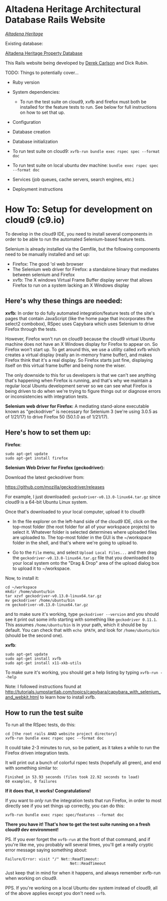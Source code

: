 # Altadena Heritage Architectural Database Rails Website

[*Altadena Heritage*](http://altadenaheritage.org/)

Existing database:

[Altadena Heritage Property Database](http://altadenaheritagepdb.org/)

This Rails website being developed by 
[Derek Carlson](http://www.consciouscomputerconsulting.com/) and Dick Rubin.

TODO: Things to potentially cover...

* Ruby version

* System dependencies:
  *   To run the test suite on cloud9, xvfb and firefox must both be installed
      for the feature tests to run.  See below for full instructions on how to
      set that up.

* Configuration

* Database creation

* Database initialization

* To run test suite on cloud9: `xvfb-run bundle exec rspec spec --format doc`

* To run test suite on local ubuntu dev machine: `bundle exec rspec spec --format doc`

* Services (job queues, cache servers, search engines, etc.)

* Deployment instructions


# How To: Setup for development on cloud9 (c9.io)

To develop in the cloud9 IDE, you need to install several components in order to be able to run the automated Selenium-based feature tests.

Selenium is already installed via the Gemfile, but the following components need to be manually installed and set up:

- Firefox: The good 'ol web browser
- The Selenium web driver for Firefox: a standalone binary that mediates between selenium and Firefox
- xvfb: The X windows Virtual Frame Buffer display server that allows Firefox to run on a system lacking an X Windows display

## Here's why these things are needed:

**xvfb:** In order to do fully automated integration/feature tests of the site's pages that contain JavaScript (like the home page that incorporates the select2 combobox), RSpec uses Capybara which uses Selenium to drive Firefox through the tests.

However, Firefox won't run on cloud9 because the cloud9 virtual Ubuntu machine does not have an X Windows display for Firefox to appear on.  So Firefox won't start up.  To get around this, we use a utility called xvfb which creates a virtual display (really an in-memory frame buffer), and makes Firefox think that it's a real display.  So Firefox starts just fine, displaying itself on this virtual frame buffer and being none the wiser.  

The only downside to this for us developers is that we can't see anything that's happening when Firefox is running, and that's why we maintain a regular local Ubuntu development server so we can see what Firefox is being driven to do when we're trying to figure things out or diagnose errors or inconsistencies with integration tests.

**Selenium web driver for Firefox:** A mediating stand-alone executable known as "geckodriver" is necessary for Selenium 3 (we're using 3.0.5 as of 1/21/17) to drive Firefox 50 (50.1.0 as of 1/21/17).

## Here's how to set them up:

**Firefox**:
```
sudo apt-get update
sudo apt-get install firefox
```

**Selenium Web Driver for Firefox (geckodriver):**

Download the latest geckodriver from: 

<https://github.com/mozilla/geckodriver/releases>

For example, I just downloaded: `geckodriver-v0.13.0-linux64.tar.gz` since cloud9 is a 64-bit Ubuntu Linux system.

Once that's downloaded to your local computer, upload it to cloud9:

* In the file explorer on the left-hand side of the cloud9 IDE, click on the top-most folder (the root folder for all of your workspace projects) to select it.  Whatever folder is selected determines where uploaded files are uploaded to.  The top-most folder in the GUI is the ~/workspace folder in the shell, and that's where we're going to upload to.

* Go to the `File` menu, and select `Upload Local Files...` and then drag the `geckodriver-v0.13.0-linux64.tar.gz` file that you downloaded to your local system onto the "Drag & Drop" area of the upload dialog box to upload it to ~/workspace.

Now, to install it:

```
cd ~/workspace
mkdir /home/ubuntu/bin
tar xzvf geckodriver-v0.13.0-linux64.tar.gz
mv geckodriver /home/ubuntu/bin
rm geckodriver-v0.13.0-linux64.tar.gz
```

and to make sure it's working, type `geckodriver --version` and you should see it print out some info starting with something like `geckodriver 0.11.1`.  This assumes `/home/ubuntu/bin` is in your path, which it should be by default.  You can check that with `echo $PATH`, and look for `/home/ubuntu/bin` (should be the second one).

**xvfb**:

```
sudo apt-get update
sudo apt-get install xvfb
sudo apt-get install x11-xkb-utils
```
To make sure it's working, you should get a help listing by typing `xvfb-run --help`

Note: I followed instructions found at <http://tutorials.jumpstartlab.com/topics/capybara/capybara_with_selenium_and_webkit.html> to learn how to install xvfb.

## How to run the test suite

To run all the RSpec tests, do this:
```
cd [the root rails AHAD website project directory]
xvfb-run bundle exec rspec spec --format doc
```
It could take 2-3 minutes to run, so be patient, as it takes a while to run the Firefox driven integration tests.

It will print out a bunch of colorful rspec tests (hopefully all green), and end with something similar to:
```
Finished in 53.93 seconds (files took 22.92 seconds to load)
60 examples, 0 failures
```
**If it does that, it works!  Congratulations!**

If you want to *only* run the integration tests that run Firefox, in order to most directly see if you set things up correctly, you can do this:

`xvfb-run bundle exec rspec spec/features --format doc`

**There you have it!  That's how to get the test suite running on a fresh cloud9 dev environment!**

PS. If you ever forget the `xvfb-run` at the front of that command, and if you're like me, you probably will several times, you'll get a really cryptic error message saying something about:

```
Failure/Error: visit "/" Net::ReadTimeout: 
                             Net::ReadTimeout
``` 

Just keep that in mind for when it happens, and always remember xvfb-run when working on cloud9.

PPS. If you're working on a local Ubuntu dev system instead of cloud9, all of the above applies except you don't need `xvfb`.